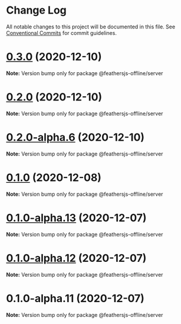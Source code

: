 # Change Log

All notable changes to this project will be documented in this file.
See [Conventional Commits](https://conventionalcommits.org) for commit guidelines.

# [0.3.0](http://github.com/feathersjs-offline/owndata-ownnet/packages/server/compare/v0.2.0...v0.3.0) (2020-12-10)

**Note:** Version bump only for package @feathersjs-offline/server





# [0.2.0](http://github.com/feathersjs-offline/owndata-ownnet/packages/server/compare/v0.2.0-alpha.6...v0.2.0) (2020-12-10)

**Note:** Version bump only for package @feathersjs-offline/server





# [0.2.0-alpha.6](http://github.com/feathersjs-offline/owndata-ownnet/packages/server/compare/v0.1.0...v0.2.0-alpha.6) (2020-12-10)

**Note:** Version bump only for package @feathersjs-offline/server





# [0.1.0](http://github.com/feathersjs-offline/owndata-ownnet/packages/server/compare/v0.1.0-alpha.14...v0.1.0) (2020-12-08)

**Note:** Version bump only for package @feathersjs-offline/server





# [0.1.0-alpha.13](http://github.com/feathersjs-offline/owndata-ownnet/tree/master/packages/server/compare/v0.1.0-alpha.12...v0.1.0-alpha.13) (2020-12-07)

**Note:** Version bump only for package @feathersjs-offline/server





# [0.1.0-alpha.12](http://github.com/feathersjs-offline/owndata-ownnet/packages/server/compare/v0.1.0-alpha.11...v0.1.0-alpha.12) (2020-12-07)

**Note:** Version bump only for package @feathersjs-offline/server





# 0.1.0-alpha.11 (2020-12-07)

**Note:** Version bump only for package @feathersjs-offline/server
